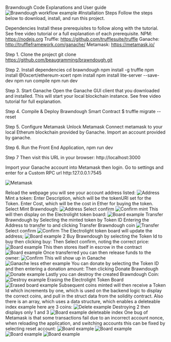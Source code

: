 
Brawndough Code Explanations and User guide
![Brawndough workflow example](img/Brawndough.png)
#Installation Steps Follow the steps below to download, install, and run this project.

Dependencies
Install these prerequisites to follow along with the tutorial. See free video tutorial or a full explanation of each prerequisite.
NPM: https://nodejs.org
Truffle: https://github.com/trufflesuite/truffle
Ganache: http://truffleframework.com/ganache/
Metamask: https://metamask.io/

Step 1. Clone the project
git clone https://github.com/beaugramming/brawndough.git

Step 2. Install dependencies
cd brawndough
npm install -g truffle
npm install @0xcert/ethereum-xcert
npm install
npm install lite-server --save-dev
npm run compile
npm run dev 

Step 3. Start Ganache
Open the Ganache GUI client that you downloaded and installed. This will start your local blockchain instance. See free video tutorial for full explanation.

Step 4. Compile & Deploy Brawndough Smart Contract
$ truffle migrate --reset 

Step 5. Configure Metamask
Unlock Metamask
Connect metamask to your local Etherum blockchain provided by Ganache.
Import an account provided by ganache.

Step 6. Run the Front End Application,
npm run dev

Step 7  Then visit this URL in your browser: http://localhost:3000

Import your Ganache account into Metamask then login.
Go to settings and enter for a Custom RPC url http:127.0.0.1:7545

![Metamask](img/1.png)

Reload the webpage you will see your account address listed:
![Address](img/2.png)
Mint a token:
Enter Description, which will be the tokenURI set for the Token.
Enter Cost, which will be the cost in Ether for buying the token.
Select Mint Brawndough:
![Address](img/3.png)
Select confirm
![Confirm mint](img/4.png)
This will then display on the Electrolight token board:
![Board example](img/4.png)
Transfer Brawndough by 
Selecting the minted token by Token ID
Entering the Address to transfer to and clicking Transfer Brawndough coin
![Transfer](img/5.png)
Select confirm
![Confirm](img/6.png)
The Electrolight token board will update the address;
![Board example 2](img/7.png)
Buy Brawndough by selecting the Token Id to buy then clicking buy:
Then Select confirm, noting the correct price:
![Board example](img/8.png)
This then stores itself in escrow in the contract
![Board example](img/9.png)
Once transferred you can then release funds to the owner:
![Confirm](img/10.png)
This will show up in Ganache
![Ganache less ether example](img/11.png)
You can donate by selecting the Token ID and then entering a donation amount:
Then clicking Donate Brawndough
![Donate example](img/12.png)
Lastly you can destroy the created Brawndough Coin:
![Destroy example](img/13.png)
Erasing the Electrolight Token Board
![Erased board example](img/14.png)
Subsequent coins minted will then receive a Token Id which increments by one, which is used on the backend logic to display the correct coins, and pull in the struct data from the solidity contract. Also there is an array, which uses a data structure, which enables a deleteable index example here are 3 coins:
![Delete example](img/15.png)
Destroying 2 then displays only 1 and 3
![Board example deleteable index](img/15.png)
One bug of Metamask is that some transactions fail due to an incorrect account nonce, when reloading the application, and switching accounts this can be fixed by selecting reset account:
![Board example](img/16.png)
![Board example](img/17.png)
![Board example](img/18.png)
![Board example](img/19.png)



